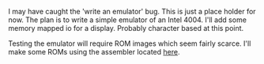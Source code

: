 I may have caught the 'write an emulator' bug. This is just a place holder for
now. The plan is to write a simple emulator of an Intel 4004. I'll add some
memory mapped io for a display. Probably character based at this point.

Testing the emulator will require ROM images which seem fairly scarce. I'll make
some ROMs using the assembler located [here][szyc].

[szyc]: http://e4004.szyc.org/index_en.html
